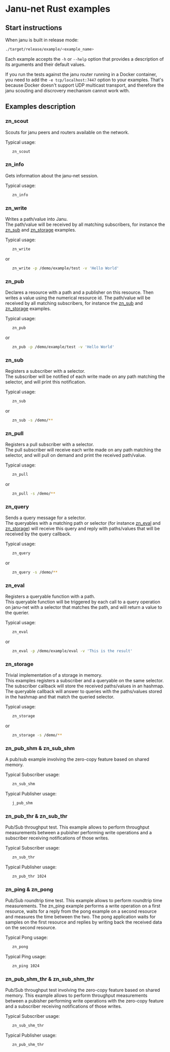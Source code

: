 # Janu-net Rust examples

## Start instructions

   When janu is built in release mode:
   ```bash
   ./target/release/example/<example_name>
   ```

   Each example accepts the `-h` or `--help` option that provides a description of its arguments and their default values.

   If you run the tests against the janu router running in a Docker container, you need to add the
   `-e tcp/localhost:7447` option to your examples. That's because Docker doesn't support UDP multicast
   transport, and therefore the janu scouting and discrovery mechanism cannot work with.

## Examples description

### zn_scout

   Scouts for janu peers and routers available on the network.

   Typical usage:
   ```bash
      zn_scout
   ```

### zn_info

   Gets information about the janu-net session.

   Typical usage:
   ```bash
      zn_info
   ```


### zn_write

   Writes a path/value into Janu.  
   The path/value will be received by all matching subscribers, for instance the [zn_sub](#zn_sub)
   and [zn_storage](#zn_storage) examples.

   Typical usage:
   ```bash
      zn_write
   ```
   or
   ```bash
      zn_write -p /demo/example/test -v 'Hello World'
   ```

### zn_pub

   Declares a resource with a path and a publisher on this resource. Then writes a value using the numerical resource id.
   The path/value will be received by all matching subscribers, for instance the [zn_sub](#zn_sub)
   and [zn_storage](#zn_storage) examples.

   Typical usage:
   ```bash
      zn_pub
   ```
   or
   ```bash
      zn_pub -p /demo/example/test -v 'Hello World'
   ```

### zn_sub

   Registers a subscriber with a selector.  
   The subscriber will be notified of each write made on any path matching the selector,
   and will print this notification.

   Typical usage:
   ```bash
      zn_sub
   ```
   or
   ```bash
      zn_sub -s /demo/**
   ```

### zn_pull

   Registers a pull subscriber with a selector.  
   The pull subscriber will receive each write made on any path matching the selector,
   and will pull on demand and print the received path/value.

   Typical usage:
   ```bash
      zn_pull
   ```
   or
   ```bash
      zn_pull -s /demo/**
   ```

### zn_query

   Sends a query message for a selector.  
   The queryables with a matching path or selector (for instance [zn_eval](#zn_eval) and [zn_storage](#zn_storage))
   will receive this query and reply with paths/values that will be received by the query callback.

   Typical usage:
   ```bash
      zn_query
   ```
   or
   ```bash
      zn_query -s /demo/**
   ```

### zn_eval

   Registers a queryable function with a path.  
   This queryable function will be triggered by each call to a query operation on janu-net
   with a selector that matches the path, and will return a value to the querier.

   Typical usage:
   ```bash
      zn_eval
   ```
   or
   ```bash
      zn_eval -p /demo/example/eval -v 'This is the result'
   ```

### zn_storage

   Trivial implementation of a storage in memory.  
   This examples registers a subscriber and a queryable on the same selector.
   The subscriber callback will store the received paths/values in an hashmap.
   The queryable callback will answer to queries with the paths/values stored in the hashmap
   and that match the queried selector.

   Typical usage:
   ```bash
      zn_storage
   ```
   or
   ```bash
      zn_storage -s /demo/**
   ```

### zn_pub_shm & zn_sub_shm

   A pub/sub example involving the zero-copy feature based on shared memory.

   Typical Subscriber usage:
   ```bash
      zn_sub_shm
   ```

   Typical Publisher usage:
   ```bash
      j_pub_shm
   ```

### zn_pub_thr & zn_sub_thr

   Pub/Sub throughput test.
   This example allows to perform throughput measurements between a pubisher performing
   write operations and a subscriber receiving notifications of those writes.

   Typical Subscriber usage:
   ```bash
      zn_sub_thr
   ```

   Typical Publisher usage:
   ```bash
      zn_pub_thr 1024
   ```

### zn_ping & zn_pong

   Pub/Sub roundtrip time test.
   This example allows to perform roundtrip time measurements. The zn_ping example 
   performs a write operation on a first resource, waits for a reply from the pong 
   example on a second resource and measures the time between the two.
   The pong application waits for samples on the first resource and replies by
   writing back the received data on the second resource.

   Typical Pong usage:
   ```bash
      zn_pong
   ```

   Typical Ping usage:
   ```bash
      zn_ping 1024
   ```

### zn_pub_shm_thr & zn_sub_shm_thr

   Pub/Sub throughput test involving the zero-copy feature based on shared memory.
   This example allows to perform throughput measurements between a pubisher performing
   write operations with the zero-copy feature and a subscriber receiving notifications
   of those writes.

   Typical Subscriber usage:
   ```bash
      zn_sub_shm_thr
   ```

   Typical Publisher usage:
   ```bash
      zn_pub_shm_thr
   ```

